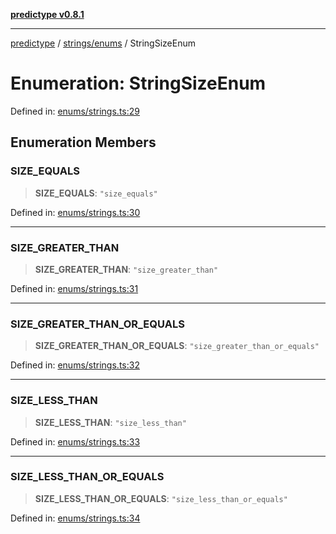 [**predictype v0.8.1**](../../../README.md)

***

[predictype](../../../modules.md) / [strings/enums](../README.md) / StringSizeEnum

# Enumeration: StringSizeEnum

Defined in: [enums/strings.ts:29](https://github.com/maduhaime/predictype/blob/2310adbaccb6fbc00cdab8e345e79bd5b09e40f5/src/enums/strings.ts#L29)

## Enumeration Members

### SIZE\_EQUALS

> **SIZE\_EQUALS**: `"size_equals"`

Defined in: [enums/strings.ts:30](https://github.com/maduhaime/predictype/blob/2310adbaccb6fbc00cdab8e345e79bd5b09e40f5/src/enums/strings.ts#L30)

***

### SIZE\_GREATER\_THAN

> **SIZE\_GREATER\_THAN**: `"size_greater_than"`

Defined in: [enums/strings.ts:31](https://github.com/maduhaime/predictype/blob/2310adbaccb6fbc00cdab8e345e79bd5b09e40f5/src/enums/strings.ts#L31)

***

### SIZE\_GREATER\_THAN\_OR\_EQUALS

> **SIZE\_GREATER\_THAN\_OR\_EQUALS**: `"size_greater_than_or_equals"`

Defined in: [enums/strings.ts:32](https://github.com/maduhaime/predictype/blob/2310adbaccb6fbc00cdab8e345e79bd5b09e40f5/src/enums/strings.ts#L32)

***

### SIZE\_LESS\_THAN

> **SIZE\_LESS\_THAN**: `"size_less_than"`

Defined in: [enums/strings.ts:33](https://github.com/maduhaime/predictype/blob/2310adbaccb6fbc00cdab8e345e79bd5b09e40f5/src/enums/strings.ts#L33)

***

### SIZE\_LESS\_THAN\_OR\_EQUALS

> **SIZE\_LESS\_THAN\_OR\_EQUALS**: `"size_less_than_or_equals"`

Defined in: [enums/strings.ts:34](https://github.com/maduhaime/predictype/blob/2310adbaccb6fbc00cdab8e345e79bd5b09e40f5/src/enums/strings.ts#L34)
